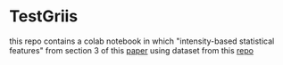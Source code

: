 # TestGriis

this repo contains a colab notebook in which "intensity-based statistical features" from section 3 of this [paper]( https://arxiv.org/pdf/1612.07003.pdf) using dataset from this [repo]( https://github.com/theibsi/data_sets/tree/master/ibsi_1_digital_phantom) 
